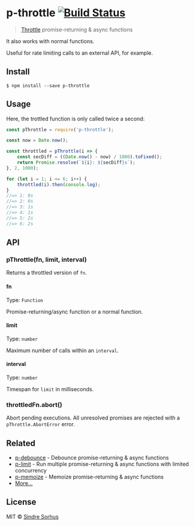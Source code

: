 # p-throttle [![Build Status](https://travis-ci.org/sindresorhus/p-throttle.svg?branch=master)](https://travis-ci.org/sindresorhus/p-throttle)

> [Throttle](https://css-tricks.com/debouncing-throttling-explained-examples/) promise-returning & async functions

It also works with normal functions.

Useful for rate limiting calls to an external API, for example.


## Install

```
$ npm install --save p-throttle
```


## Usage

Here, the trottled function is only called twice a second:

```js
const pThrottle = require('p-throttle');

const now = Date.now();

const throttled = pThrottle(i => {
	const secDiff = ((Date.now() - now) / 1000).toFixed();
	return Promise.resolve(`${i}: ${secDiff}s`);
}, 2, 1000);

for (let i = 1; i <= 6; i++) {
	throttled(i).then(console.log);
}
//=> 1: 0s
//=> 2: 0s
//=> 3: 1s
//=> 4: 1s
//=> 5: 2s
//=> 6: 2s
```


## API

### pThrottle(fn, limit, interval)

Returns a throttled version of `fn`.

#### fn

Type: `Function`

Promise-returning/async function or a normal function.

#### limit

Type: `number`

Maximum number of calls within an `interval`.

#### interval

Type: `number`

Timespan for `limit` in milliseconds.

### throttledFn.abort()

Abort pending executions. All unresolved promises are rejected with a `pThrottle.AbortError` error.


## Related

- [p-debounce](https://github.com/sindresorhus/p-debounce) - Debounce promise-returning & async functions
- [p-limit](https://github.com/sindresorhus/p-limit) - Run multiple promise-returning & async functions with limited concurrency
- [p-memoize](https://github.com/sindresorhus/p-memoize) - Memoize promise-returning & async functions
- [More…](https://github.com/sindresorhus/promise-fun)


## License

MIT © [Sindre Sorhus](https://sindresorhus.com)
